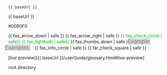 <span id="showBaseUrlCode">
<code>{<span></span>{ baseUrl }}</code>
</span>

<span id="showBaseUrlText">{<span></span>{ baseUrl }}</span>

<span id="markbind_blue">#00B0F0</span>

<span id="icon_arrow_down">{{ fas_arrow_down | safe }}</span>
<span id="icon_arrow_right">{{ fas_arrow_right | safe }}</span>
<span id="icon_check_blue"><font color="{{ markbind_blue }}"> {{ fas_check_circle | safe}}</font></span>
<span id="icon_bulb_blue"><font color="{{ markbind_blue }}"> {{ fas_lightbulb | safe}}</font></span>
<span id="icon_dislike">{{ fas_thumbs_down | safe }}</span>
<span id="icon_example"><big><span class='badge badge-pill badge-light' style="background-color: #d9d9d9; color: #737373; position:relative; left:-10px">Example:</span></big></span>
<span id="icon_examples"><big><span class='badge badge-pill badge-light' style="background-color: #d9d9d9; color: #737373; position:relative; left:-10px">Examples:</span></big></span>
<span id="icon_info">{{ fas_info_circle | safe }}</span>
<span id="icon_ticked">{{ far_check_square | safe }}</span>

<span id="link_live_preview">[live preview]({{ baseUrl }}/userGuide/glossary.html#live-preview)</span>

<span id="tooltip_root_directory"><tooltip content="The directory that contains all the project files. It is also the directory in which the `site.json` configuration file is located.">root directory</tooltip></span>

